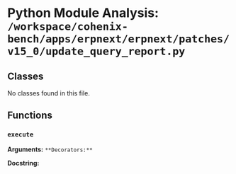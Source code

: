# Python Module Analysis: `/workspace/cohenix-bench/apps/erpnext/erpnext/patches/v15_0/update_query_report.py`

## Classes

No classes found in this file.


## Functions

### `execute`
**Arguments:** ``
**Decorators:** ``

**Docstring:**
```

```

